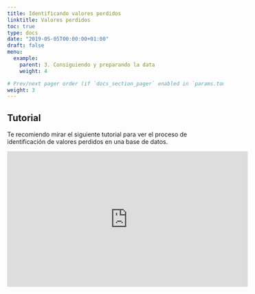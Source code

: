```yaml
---
title: Identificando valores perdidos
linktitle: Valores perdidos
toc: true
type: docs
date: "2019-05-05T00:00:00+01:00"
draft: false
menu:
  example:
    parent: 3. Consiguiendo y preparando la data
    weight: 4

# Prev/next pager order (if `docs_section_pager` enabled in `params.toml`)
weight: 3
---
```


## Tutorial

Te recomiendo mirar el siguiente tutorial para ver el proceso de identificación de valores perdidos en una base de datos. 

<iframe width="560" height="315" src="https://www.youtube.com/embed/g9rWkMz2ELM" frameborder="0" allow="accelerometer; autoplay; encrypted-media; gyroscope; picture-in-picture" allowfullscreen></iframe>



